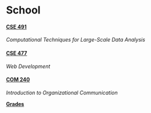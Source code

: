 # School

#### [CSE 491](https://github.com/wrightmhw/School/tree/master/491)
*Computational Techniques for Large-Scale Data Analysis*

#### [CSE 477](https://github.com/wrightmhw/School/tree/master/477)
*Web Development*

#### [COM 240](https://d2l.msu.edu/?target=%2fd2l%2fhome%2f312325)
*Introduction to Organizational Communication*

**[Grades](#grades)**
